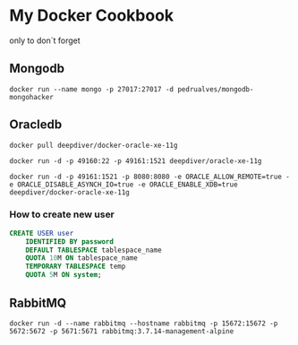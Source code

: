 # My Docker Cookbook

only to don´t forget

## Mongodb
```docker
docker run --name mongo -p 27017:27017 -d pedrualves/mongodb-mongohacker
```

## Oracledb 

```docker
docker pull deepdiver/docker-oracle-xe-11g
```

```docker
docker run -d -p 49160:22 -p 49161:1521 deepdiver/oracle-xe-11g
```

```docker
docker run -d -p 49161:1521 -p 8080:8080 -e ORACLE_ALLOW_REMOTE=true -e ORACLE_DISABLE_ASYNCH_IO=true -e ORACLE_ENABLE_XDB=true deepdiver/docker-oracle-xe-11g
```
### How to create new user
```sql
CREATE USER user 
    IDENTIFIED BY password 
    DEFAULT TABLESPACE tablespace_name 
    QUOTA 10M ON tablespace_name 
    TEMPORARY TABLESPACE temp
    QUOTA 5M ON system;
```

## RabbitMQ

```docker
docker run -d --name rabbitmq --hostname rabbitmq -p 15672:15672 -p 5672:5672 -p 5671:5671 rabbitmq:3.7.14-management-alpine
```
